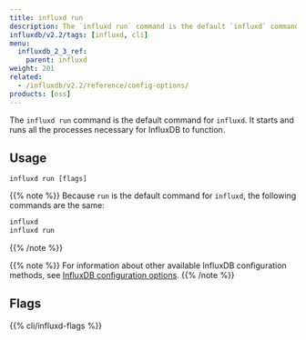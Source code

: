 ```yaml
---
title: influxd run
description: The `influxd run` command is the default `influxd` command and starts the influxd server.
influxdb/v2.2/tags: [influxd, cli]
menu:
  influxdb_2_3_ref:
    parent: influxd
weight: 201
related:
  - /influxdb/v2.2/reference/config-options/
products: [oss]
---
```


The `influxd run` command is the default command for `influxd`.
It starts and runs all the processes necessary for InfluxDB to function.

## Usage

```
influxd run [flags]
```


{{% note %}}
Because `run` is the default command for `influxd`, the following commands are the same:

```bash
influxd
influxd run
```
{{% /note %}}

{{% note %}}
For information about other available InfluxDB configuration methods, see
[InfluxDB configuration options](/influxdb/v2.2/reference/config-options/).
{{% /note %}}

## Flags

{{% cli/influxd-flags %}}
